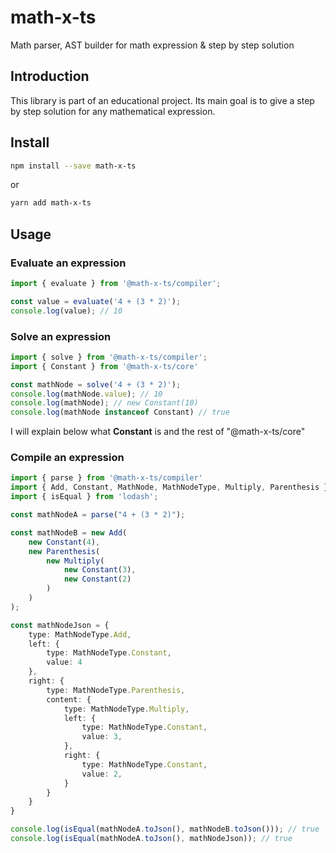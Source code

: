 # math-x-ts
Math parser, AST builder for math expression &amp; step by step solution

## Introduction
This library is part of an educational project. Its main goal is to give a step by step solution for any mathematical expression.

## Install

```bash
npm install --save math-x-ts
```
or
```bash
yarn add math-x-ts
```

## Usage

### Evaluate an expression

```ts
import { evaluate } from '@math-x-ts/compiler';

const value = evaluate('4 + (3 * 2)');
console.log(value); // 10
```

### Solve an expression

```ts
import { solve } from '@math-x-ts/compiler';
import { Constant } from '@math-x-ts/core'

const mathNode = solve('4 + (3 * 2)');
console.log(mathNode.value); // 10
console.log(mathNode); // new Constant(10)
console.log(mathNode instanceof Constant) // true
```
I will explain below what **Constant** is and the rest of "@math-x-ts/core"

### Compile an expression

```ts
import { parse } from '@math-x-ts/compiler'
import { Add, Constant, MathNode, MathNodeType, Multiply, Parenthesis } from '@math-x-ts/core';
import { isEqual } from 'lodash';

const mathNodeA = parse("4 + (3 * 2)");

const mathNodeB = new Add(
    new Constant(4),
    new Parenthesis(
        new Multiply(
            new Constant(3),
            new Constant(2)
        )
    )
);

const mathNodeJson = {
    type: MathNodeType.Add,
    left: {
        type: MathNodeType.Constant,
        value: 4
    },
    right: {
        type: MathNodeType.Parenthesis,
        content: {
            type: MathNodeType.Multiply,
            left: {
                type: MathNodeType.Constant,
                value: 3,
            },
            right: {
                type: MathNodeType.Constant,
                value: 2,
            }
        }
    }
}

console.log(isEqual(mathNodeA.toJson(), mathNodeB.toJson())); // true
console.log(isEqual(mathNodeA.toJson(), mathNodeJson)); // true
```

